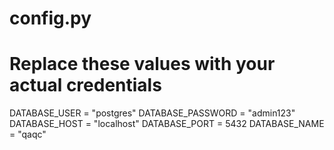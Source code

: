 # config.py

# Replace these values with your actual credentials
DATABASE_USER = "postgres"
DATABASE_PASSWORD = "admin123"
DATABASE_HOST = "localhost"
DATABASE_PORT = 5432
DATABASE_NAME = "qaqc"